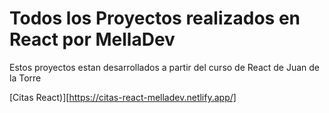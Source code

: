 # Todos los Proyectos realizados en React por MellaDev

Estos proyectos estan desarrollados a partir del curso de React de Juan de la Torre

[Citas React)][https://citas-react-melladev.netlify.app/]
